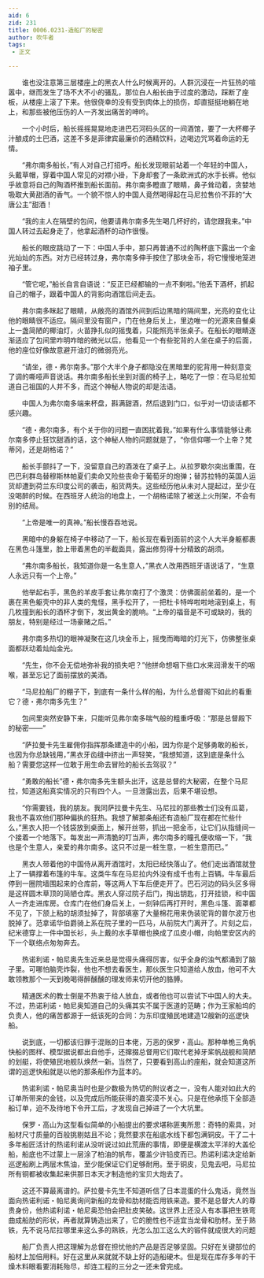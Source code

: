 ```yaml
---
aid: 6
zid: 231
title: 0006.0231-造船厂的秘密
author: 吹牛者
tags: 
 - 正文

---
```




　　谁也没注意第三层楼座上的黑衣人什么时候离开的。人群沉浸在一片狂热的喧嚣中，继而发生了场不大不小的骚乱，那位白人船长由于过度的激动，踩断了座板，从楼座上滚了下来。他很侥幸的没有受到肉体上的损伤，却直挺挺地躺在地上，和那些被他压伤的人一齐发出痛苦的呻吟。

　　一个小时后，船长摇摇晃晃地走进巴石河码头区的一间酒馆，要了一大杯椰子汁酿成的土巴酒，这差不多是菲律宾最廉价的酒精饮料，边喝边咒骂着命运的无情。

　　“弗尔南多船长，”有人对自己打招呼。船长发现眼前站着一个年轻的中国人，头戴草帽，穿着中国人常见的对襟小褂，下身却套了一条欧洲式的水手长裤。他似乎故意将自己的陶酒杯推到船长面前。弗尔南多瞪直了眼睛，鼻子耸动着，贪婪地吸取大黄甜酒的香气。一个貌不惊人的中国人竟然喝得起在马尼拉售价不菲的“大唐公主”甜酒！

　　“我的主人在隔壁的包间，他要请弗尔南多先生喝几杯好的，请您跟我来。”中国人转过去起身走了，他拿起酒杯的动作很慢。

　　船长的眼皮跳动了一下：中国人手中，那只再普通不过的陶杯底下露出一个金光灿灿的东西。对方已经转过身，弗尔南多伸手按住了那块金币，将它慢慢地笼进袖子里。

　　“管它呢，”船长自言自语说：“反正已经都输的一点不剩啦。”他丢下酒杯，抓起自己的帽子，跟着中国人的背影向酒馆后间走去。

　　弗尔南多眯起了眼睛，从敞亮的酒馆外间到后边黑暗的隔间里，光亮的变化让他的眼睛很不适应。隔间里没有窗户，门在他身后关上，里边唯一的光源来自餐桌上一盏简陋的椰油灯，火苗挣扎似的摇曳着，只能照亮半张桌子。在船长的眼睛逐渐适应了包间里咋明咋暗的微光以后，他看见一个有些驼背的人坐在桌子的后面，他的座位好像故意避开油灯的微弱亮光。

　　“请坐，德・弗尔南多。”那个大半个身子都隐没在黑暗里的驼背用一种刻意变了调的嘶哑声音说话。弗尔南多船长坐到对面的椅子上，略吃了一惊：在马尼拉知道自己祖国的人并不多，而这个神秘人物说的却是法语。

　　中国人为弗尔南多端来杯盘，斟满甜酒，然后退到门口，似乎对一切谈话都不感兴趣。

　　“德・弗尔南多，有个关于你的问题一直困扰着我，”如果有什么事情能够让弗尔南多停止狂饮甜酒的话，这个神秘人物的问题就是了，“你信仰哪一个上帝？梵蒂冈，还是胡格诺？”

　　船长手颤抖了一下，没留意自己的酒泼在了桌子上。从拉罗歇尔突出重围，在巴巴利群岛替穆斯林帕夏们卖命又险些丧命于葡萄牙的炮弹；替苏拉特的英国人运货却遭到荷兰东印度公司的袭击，船货两失。这些经历他从未对人提起过，至少在没喝醉的时候。在西班牙人统治的地盘上，一个胡格诺除了被送上火刑架，不会有别的结局。

　　“上帝是唯一的真神。”船长慢吞吞地说。

　　黑暗中的身躯在椅子中移动了一下，船长现在看到面前的这个人大半身躯都裹在黑色斗篷里，脸上带着黑色的半截面具，露出修剪得十分精致的胡须。

　　“弗尔南多船长，我知道你是一名生意人，”黑衣人改用西班牙语说话了，“生意人永远只有一个上帝。”

　　他举起右手，黑色的羊皮手套让弗尔南打了个激灵：仿佛面前坐着的，是一个裹在黑色躯壳中的非人类的鬼怪，黑手松开了，一把杜卡特哗啦啦地滚到桌上，有几枚撞到船长的酒杯才倒下，发出黄金的脆响。“上帝的福音是不可或缺的，我的朋友，特别是经过一场豪赌之后。”

　　弗尔南多热切的眼神凝聚在这几块金币上，摇曳而晦暗的灯光下，仿佛整张桌面都跃动着灿灿金光。

　　“先生，你不会无偿地弥补我的损失吧？”他拼命想咽下些口水来润滑发干的咽喉，甚至忘记了面前摆放的美酒。

　　“马尼拉船厂的棚子下，到底有一条什么样的船，为什么总督阁下如此的看重它？德・弗尔南多先生？”

　　包间里突然安静下来，只能听见弗尔南多喘气般的粗重呼吸：“那是总督殿下的秘密——”

　　“萨拉曼卡先生雇佣你指挥那条建造中的小船，因为你是个足够勇敢的船长，也因为你总缺钱用，”黑衣牙齿缝中挤出一声轻笑，“我想知道，这到底是条什么船？需要您这样一位敢于用生命去冒险的船长去驾驭？”

　　“勇敢的船长”德・弗尔南多先生额头出汗，这是总督的大秘密，在整个马尼拉，知道这船真实情况的只有四个人。一旦泄露出去，后果不堪设想。

　　“你需要钱，我的朋友。我同萨拉曼卡先生、马尼拉的那些教士们没有瓜葛，我也不喜欢他们那种偏执的狂热。我想了解那条船还有造船厂现在都在忙些什么，”黑衣人把一个钱袋放到桌面上，解开丝带，抓出一把金币，让它们从指缝间一个接着一个地落下。每发出一声清脆的叮当声，弗尔南多的瞳孔便收缩一下，“我也是个生意人，亲爱的弗尔南多。这只不过是一桩生意，一桩生意而已。”

　　黑衣人带着他的中国侍从离开酒馆时，太阳已经快落山了。他们走出酒馆就登上了一辆撑着布篷的牛车。这类牛车在马尼拉内外没有成千也有上百辆。牛车最后停到一圈院墙围起来的仓库前，等这两人下车后便走开了。巴石河边的码头区多得是这样圆木草顶的简陋仓库。黑衣人穿过院子后门，掏出钥匙，打开挂锁，和中国人一齐走进库房。仓库门在他们身后关上，一刻钟后再打开时，黑色斗篷、面罩都不见了，下颔上粘的胡须扯掉了，背部填塞了大量棉花用来伪装驼背的普尔波万也脱掉了。范拿诺华伯爵骑上系在院子里的一匹马，从前院大门离开了。片刻之后，纪米德穿上一件中国长衫，头上戴的水手草帽也换成了瓜皮小帽，向帕里安区内的下一个联络点匆匆奔去。

　　热诺利诺・帕尼奥先生近来总是觉得头痛得厉害，似乎全身的浊气都涌到了脑子里。可哪怕脑壳炸裂，他也不想去看医生，那伙医生只知道给人放血，他可不大敢领教那个一天到晚喝得醉醺醺的理发师来切开他的胳膊。

　　精通医术的教士倒是不热衷于给人放血，或者他也可以尝试下中国人的大夫。不过，热诺利诺・帕尼奥知道自己的头痛其实不属于医道的范畴；作为王家船坞的负责人，他的痛苦都源于一纸该死的合同：为东印度殖民地建造12艘新的巡逻快船。

　　说到底，一切都该归罪于混账的日本佬，万恶的保罗・高山。那种单桅三角帆快船的图样、模型据说都出自他手，还撺掇总督用它们取代老掉牙桨帆战舰和简陋的划艇，将使殖民地舰队焕然一新。当然了，只要看到高山的座船，就会知道这所谓的巡逻快船就是以他的那条船作为蓝本的。

　　热诺利诺・帕尼奥当时也是少数极为热切的附议者之一，没有人能对如此大的订单所带来的金钱，以及完成后所能获得的嘉奖漠不关心。只是在他承揽下全部造船订单，迫不及待地下令开工后，才发现自己掉进了一个大坑里。

　　保罗・高山为这型看似简单的小船提出的要求堪称匪夷所思：奇特的索具，对船材尺寸质量的百般挑剔姑且不论；竟然要求在船底水线下都包满铜皮。干了二十多年船匠活计的热诺利诺从没听说过如此荒唐的事情，即便是横渡太平洋的大盖伦船，船底也不过蒙上一层涂了柏油的帆布，覆盖少许铅皮而已。热诺利诺决定给新巡逻船刷上两层木焦油，至少能保证它们足够耐用。至于铜皮，见鬼去吧，马尼拉所有铜都被收集起来供那日本天才制造他的宝贝大炮去了。

　　这还不算最离谱的。萨拉曼卡先生不知道听信了日本混蛋的什么鬼话，竟然当面向热诺利诺・帕尼奥询问新船的龙骨和肋材能否用铁来造。要不是总督大人的尊贵身份，他热诺利诺・帕尼奥恐怕会把肚皮笑破。这世界上还没人有本事把生铁弯曲成船肋的形状，再者就算铸造出来了，它的脆性也不适宜当龙骨和肋材。至于熟铁，先不说马尼拉哪里来这么多的熟铁，光怎么加工这么大的锻件就成很大的问题

　　船厂负责人把这理解为总督在担忧他的产品是否足够坚固。只好在关键部位的船材上加倍用料。好在这里从来就就不缺上好的造船硬木。但是现在库存多年的干燥木料眼看要消耗殆尽，却连工程的三分之一还未曾完成。


